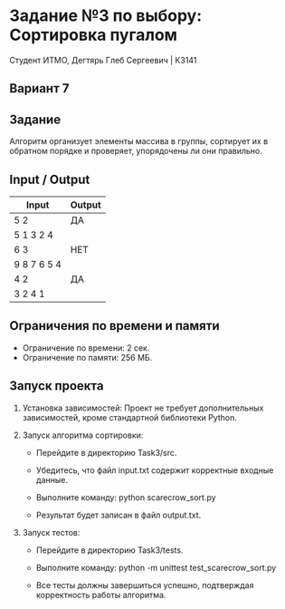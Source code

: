 # Задание №3 по выбору: Сортировка пугалом
Студент ИТМО, Дегтярь Глеб Сергеевич | К3141

## Вариант 7

## Задание
Алгоритм организует элементы массива в группы, сортирует их в обратном порядке и проверяет, упорядочены ли они правильно.

## Input / Output

| Input    | Output |
|----------|--------|
| 5 2 | ДА| 
| 5 1 3 2 4 |  |
| 6 3 | НЕТ |
| 9 8 7 6 5 4 |  |
| 4 2 | ДА |
| 3 2 4 1 |  |

## Ограничения по времени и памяти

- Ограничение по времени: 2 сек.
- Ограничение по памяти: 256 МБ.

## Запуск проекта

1. Установка зависимостей: Проект не требует дополнительных зависимостей, кроме стандартной библиотеки Python.

2. Запуск алгоритма сортировки:

   - Перейдите в директорию Task3/src.
   - Убедитесь, что файл input.txt содержит корректные входные данные. 
   - Выполните команду:
          python scarecrow_sort.py 
     
   - Результат будет записан в файл output.txt.

3. Запуск тестов:

   - Перейдите в директорию Task3/tests.
   - Выполните команду:
          python -m unittest test_scarecrow_sort.py
     
   - Все тесты должны завершиться успешно, подтверждая корректность работы алгоритма.
